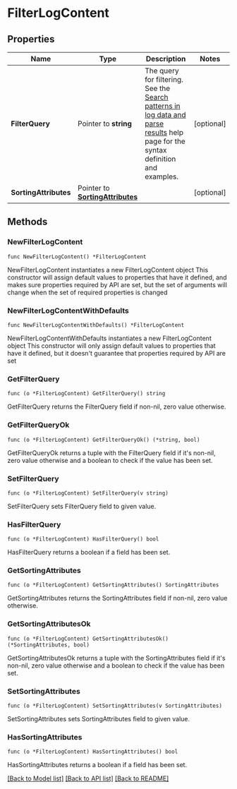# FilterLogContent

## Properties

Name | Type | Description | Notes
------------ | ------------- | ------------- | -------------
**FilterQuery** | Pointer to **string** | The query for filtering.   See the [Search patterns in log data and parse results](https://dt-url.net/f403kja) help page for the syntax definition and examples. | [optional] 
**SortingAttributes** | Pointer to [**SortingAttributes**](SortingAttributes.md) |  | [optional] 

## Methods

### NewFilterLogContent

`func NewFilterLogContent() *FilterLogContent`

NewFilterLogContent instantiates a new FilterLogContent object
This constructor will assign default values to properties that have it defined,
and makes sure properties required by API are set, but the set of arguments
will change when the set of required properties is changed

### NewFilterLogContentWithDefaults

`func NewFilterLogContentWithDefaults() *FilterLogContent`

NewFilterLogContentWithDefaults instantiates a new FilterLogContent object
This constructor will only assign default values to properties that have it defined,
but it doesn't guarantee that properties required by API are set

### GetFilterQuery

`func (o *FilterLogContent) GetFilterQuery() string`

GetFilterQuery returns the FilterQuery field if non-nil, zero value otherwise.

### GetFilterQueryOk

`func (o *FilterLogContent) GetFilterQueryOk() (*string, bool)`

GetFilterQueryOk returns a tuple with the FilterQuery field if it's non-nil, zero value otherwise
and a boolean to check if the value has been set.

### SetFilterQuery

`func (o *FilterLogContent) SetFilterQuery(v string)`

SetFilterQuery sets FilterQuery field to given value.

### HasFilterQuery

`func (o *FilterLogContent) HasFilterQuery() bool`

HasFilterQuery returns a boolean if a field has been set.

### GetSortingAttributes

`func (o *FilterLogContent) GetSortingAttributes() SortingAttributes`

GetSortingAttributes returns the SortingAttributes field if non-nil, zero value otherwise.

### GetSortingAttributesOk

`func (o *FilterLogContent) GetSortingAttributesOk() (*SortingAttributes, bool)`

GetSortingAttributesOk returns a tuple with the SortingAttributes field if it's non-nil, zero value otherwise
and a boolean to check if the value has been set.

### SetSortingAttributes

`func (o *FilterLogContent) SetSortingAttributes(v SortingAttributes)`

SetSortingAttributes sets SortingAttributes field to given value.

### HasSortingAttributes

`func (o *FilterLogContent) HasSortingAttributes() bool`

HasSortingAttributes returns a boolean if a field has been set.


[[Back to Model list]](../README.md#documentation-for-models) [[Back to API list]](../README.md#documentation-for-api-endpoints) [[Back to README]](../README.md)


